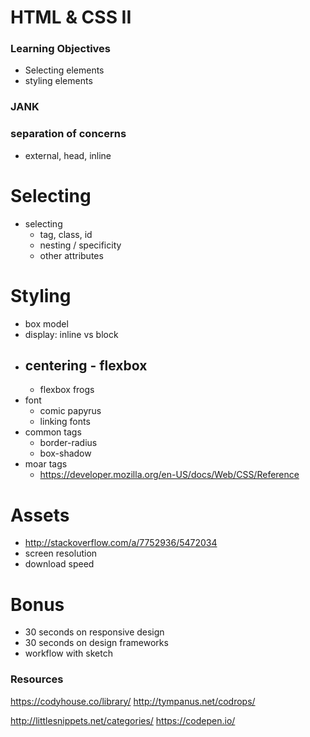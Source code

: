 # HTML & CSS II

### Learning Objectives

- Selecting elements
- styling elements

### JANK



### separation of concerns
- external, head, inline

# Selecting
- selecting
  - tag, class, id
  - nesting / specificity
  - other attributes

# Styling
- box model
- display: inline vs block
- centering - flexbox
  - 
  - flexbox frogs
- font
  - comic papyrus
  - linking fonts
- common tags
  - border-radius
  - box-shadow
- moar tags
  - https://developer.mozilla.org/en-US/docs/Web/CSS/Reference

# Assets
- http://stackoverflow.com/a/7752936/5472034
- screen resolution
- download speed

# Bonus
- 30 seconds on responsive design
- 30 seconds on design frameworks
- workflow with sketch

### Resources

https://codyhouse.co/library/
http://tympanus.net/codrops/

http://littlesnippets.net/categories/
https://codepen.io/